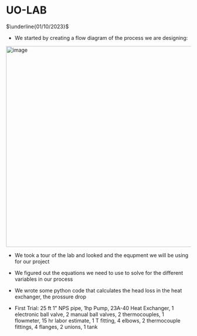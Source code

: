 # UO-LAB

$\underline{01/10/2023}$

* We started by creating a flow diagram of the process we are designing: 

<img width="547" alt="image" src="https://github.com/chrisakiki/UO-LAB/assets/84649132/597c34bb-6a01-4441-b7a6-efaa94c7fb90">

* We took a tour of the lab and looked and the equpment we will be using for our project

* We figured out the equations we need to use to solve for the different variables in our process

* We wrote some python code that calculates the head loss in the heat exchanger, the prossure drop

* First Trial: 25 ft 1" NPS pipe, 1hp Pump, 23A-40 Heat Exchanger, 1 electronic ball valve, 2 manual ball valves, 2 thermocouples, 1 flowmeter, 15 hr labor estimate, 1 T fitting, 4 elbows, 2 thermocouple fittings, 4 flanges, 2 unions, 1 tank

